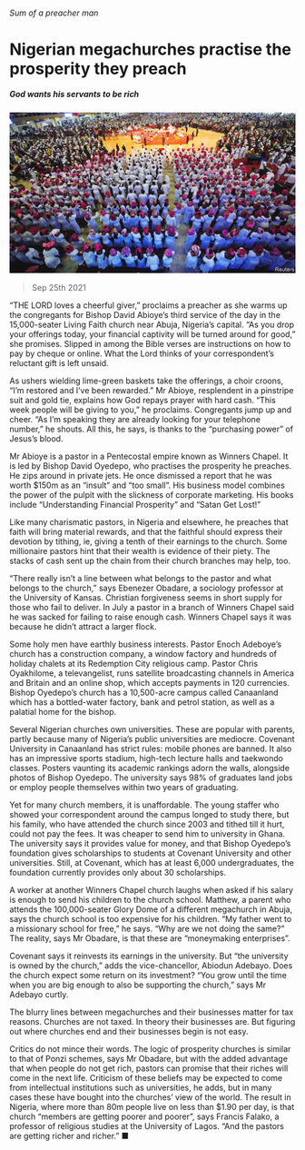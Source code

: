 ###### Sum of a preacher man

# Nigerian megachurches practise the prosperity they preach 

##### God wants his servants to be rich 

![image](images/20210925_MAP003_0.jpg) 

> Sep 25th 2021 

“THE LORD loves a cheerful giver,” proclaims a preacher as she warms up the congregants for Bishop David Abioye’s third service of the day in the 15,000-seater Living Faith church near Abuja, Nigeria’s capital. “As you drop your offerings today, your financial captivity will be turned around for good,” she promises. Slipped in among the Bible verses are instructions on how to pay by cheque or online. What the Lord thinks of your correspondent’s reluctant gift is left unsaid.

As ushers wielding lime-green baskets take the offerings, a choir croons, “I’m restored and I’ve been rewarded.” Mr Abioye, resplendent in a pinstripe suit and gold tie, explains how God repays prayer with hard cash. “This week people will be giving to you,” he proclaims. Congregants jump up and cheer. “As I’m speaking they are already looking for your telephone number,” he shouts. All this, he says, is thanks to the “purchasing power” of Jesus’s blood.


Mr Abioye is a pastor in a Pentecostal empire known as Winners Chapel. It is led by Bishop David Oyedepo, who practises the prosperity he preaches. He zips around in private jets. He once dismissed a report that he was worth $150m as an “insult” and “too small”. His business model combines the power of the pulpit with the slickness of corporate marketing. His books include “Understanding Financial Prosperity” and “Satan Get Lost!”

Like many charismatic pastors, in Nigeria and elsewhere, he preaches that faith will bring material rewards, and that the faithful should express their devotion by tithing, ie, giving a tenth of their earnings to the church. Some millionaire pastors hint that their wealth is evidence of their piety. The stacks of cash sent up the chain from their church branches may help, too.

“There really isn’t a line between what belongs to the pastor and what belongs to the church,” says Ebenezer Obadare, a sociology professor at the University of Kansas. Christian forgiveness seems in short supply for those who fail to deliver. In July a pastor in a branch of Winners Chapel said he was sacked for failing to raise enough cash. Winners Chapel says it was because he didn’t attract a larger flock.

Some holy men have earthly business interests. Pastor Enoch Adeboye’s church has a construction company, a window factory and hundreds of holiday chalets at its Redemption City religious camp. Pastor Chris Oyakhilome, a televangelist, runs satellite broadcasting channels in America and Britain and an online shop, which accepts payments in 120 currencies. Bishop Oyedepo’s church has a 10,500-acre campus called Canaanland which has a bottled-water factory, bank and petrol station, as well as a palatial home for the bishop.

Several Nigerian churches own universities. These are popular with parents, partly because many of Nigeria’s public universities are mediocre. Covenant University in Canaanland has strict rules: mobile phones are banned. It also has an impressive sports stadium, high-tech lecture halls and taekwondo classes. Posters vaunting its academic rankings adorn the walls, alongside photos of Bishop Oyedepo. The university says 98% of graduates land jobs or employ people themselves within two years of graduating.

Yet for many church members, it is unaffordable. The young staffer who showed your correspondent around the campus longed to study there, but his family, who have attended the church since 2003 and tithed till it hurt, could not pay the fees. It was cheaper to send him to university in Ghana. The university says it provides value for money, and that Bishop Oyedepo’s foundation gives scholarships to students at Covenant University and other universities. Still, at Covenant, which has at least 6,000 undergraduates, the foundation currently provides only about 30 scholarships.

A worker at another Winners Chapel church laughs when asked if his salary is enough to send his children to the church school. Matthew, a parent who attends the 100,000-seater Glory Dome of a different megachurch in Abuja, says the church school is too expensive for his children. “My father went to a missionary school for free,” he says. “Why are we not doing the same?” The reality, says Mr Obadare, is that these are “moneymaking enterprises”.

Covenant says it reinvests its earnings in the university. But “the university is owned by the church,” adds the vice-chancellor, Abiodun Adebayo. Does the church expect some return on its investment? “You grow until the time when you are big enough to also be supporting the church,” says Mr Adebayo curtly.

The blurry lines between megachurches and their businesses matter for tax reasons. Churches are not taxed. In theory their businesses are. But figuring out where churches end and their businesses begin is not easy.

Critics do not mince their words. The logic of prosperity churches is similar to that of Ponzi schemes, says Mr Obadare, but with the added advantage that when people do not get rich, pastors can promise that their riches will come in the next life. Criticism of these beliefs may be expected to come from intellectual institutions such as universities, he adds, but in many cases these have bought into the churches’ view of the world. The result in Nigeria, where more than 80m people live on less than $1.90 per day, is that church “members are getting poorer and poorer”, says Francis Falako, a professor of religious studies at the University of Lagos. “And the pastors are getting richer and richer.” ■


